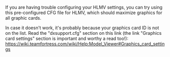 If you are having trouble configuring your HLMV settings, you can try using this pre-configured CFG file for HLMV, which should maximize graphics for all graphic cards.

In case it doesn't work, it's probably because your graphics card ID is not on the list. Read the "dxsupport.cfg" section on this link (the link "Graphics card settings" section is important and worthy a read too!): https://wiki.teamfortress.com/wiki/Help:Model_Viewer#Graphics_card_settings
